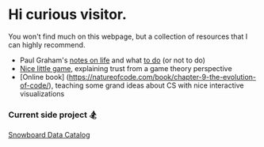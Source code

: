 # Hi curious visitor.   

You won't find much on this webpage, but a collection of resources that I can highly recommend.

- Paul Graham's [notes on life](http://www.paulgraham.com/vb.html) and what [to do](http://www.paulgraham.com/todo.html) (or not to do) 
- [Nice little game]( https://ncase.me/trust/ ), explaining trust from a game theory perspective
- [Online book] (https://natureofcode.com/book/chapter-9-the-evolution-of-code/), teaching some grand ideas about CS with nice interactive visualizations

### Current side project 🏂
[Snowboard Data Catalog](https://snowboard.software/)
